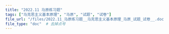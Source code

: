 ```yaml
---
title: "2022.11 马原练习题"
tags: ["马克思主义基本原理", "马原", "试题", "试卷"]
file_url: "/files/2022.11_马原练习题__马克思主义基本原理_马原_试题_试卷__.doc"
file_type: "doc"  # 去掉点号
---
```




<!-- 文件类型: .doc -->
<!-- 文件图标: 📝 -->
